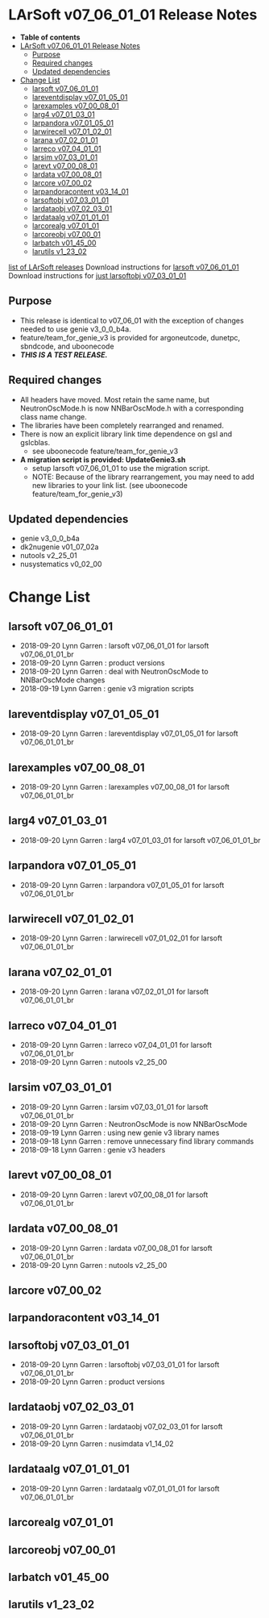 LArSoft v07_06_01_01 Release Notes
=============================================================================

-   **Table of contents**
-   [LArSoft v07_06_01_01 Release Notes](#LArSoft-v07_06_01_01-Release-Notes)
    -   [Purpose](#Purpose)
    -   [Required changes](#Required-changes)
    -   [Updated dependencies](#Updated-dependencies)
-   [Change List](#Change-List)
    -   [larsoft v07_06_01_01](#larsoft-v07_06_01_01)
    -   [lareventdisplay v07_01_05_01](#lareventdisplay-v07_01_05_01)
    -   [larexamples v07_00_08_01](#larexamples-v07_00_08_01)
    -   [larg4 v07_01_03_01](#larg4-v07_01_03_01)
    -   [larpandora v07_01_05_01](#larpandora-v07_01_05_01)
    -   [larwirecell v07_01_02_01](#larwirecell-v07_01_02_01)
    -   [larana v07_02_01_01](#larana-v07_02_01_01)
    -   [larreco v07_04_01_01](#larreco-v07_04_01_01)
    -   [larsim v07_03_01_01](#larsim-v07_03_01_01)
    -   [larevt v07_00_08_01](#larevt-v07_00_08_01)
    -   [lardata v07_00_08_01](#lardata-v07_00_08_01)
    -   [larcore v07_00_02](#larcore-v07_00_02)
    -   [larpandoracontent v03_14_01](#larpandoracontent-v03_14_01)
    -   [larsoftobj v07_03_01_01](#larsoftobj-v07_03_01_01)
    -   [lardataobj v07_02_03_01](#lardataobj-v07_02_03_01)
    -   [lardataalg v07_01_01_01](#lardataalg-v07_01_01_01)
    -   [larcorealg v07_01_01](#larcorealg-v07_01_01)
    -   [larcoreobj v07_00_01](#larcoreobj-v07_00_01)
    -   [larbatch v01_45_00](#larbatch-v01_45_00)
    -   [larutils v1_23_02](#larutils-v1_23_02)

[list of LArSoft releases](LArSoft_release_list)
Download instructions for [larsoft v07_06_01_01](http://scisoft.fnal.gov/scisoft/bundles/larsoft/v07_06_01_01/larsoft-v07_06_01_01.html)
Download instructions for [just larsoftobj v07_03_01_01](http://scisoft.fnal.gov/scisoft/bundles/larsoftobj/v07_03_01_01/larsoftobj-v07_03_01_01.html)

Purpose
--------------------

-   This release is identical to v07_06_01 with the exception of changes needed to use genie v3_0_0_b4a.
-   feature/team_for_genie_v3 is provided for argoneutcode, dunetpc, sbndcode, and uboonecode
-   ***THIS IS A TEST RELEASE.***

Required changes
--------------------------------------

-   All headers have moved. Most retain the same name, but NeutronOscMode.h is now NNBarOscMode.h with a corresponding class name change.
-   The libraries have been completely rearranged and renamed.
-   There is now an explicit library link time dependence on gsl and gslcblas.
    -   see uboonecode feature/team_for_genie_v3
-   **A migration script is provided: UpdateGenie3.sh**
    -   setup larsoft v07_06_01_01 to use the migration script.
    -   NOTE: Because of the library rearrangement, you may need to add new libraries to your link list. (see uboonecode feature/team_for_genie_v3)

Updated dependencies
----------------------------------------------

-   genie v3_0_0_b4a
-   dk2nugenie v01_07_02a
-   nutools v2_25_01
-   nusystematics v0_02_00

Change List
============================

larsoft v07_06_01_01
-------------------------------------------------

-   2018-09-20 Lynn Garren : larsoft v07_06_01_01 for larsoft v07_06_01_01_br
-   2018-09-20 Lynn Garren : product versions
-   2018-09-20 Lynn Garren : deal with NeutronOscMode to NNBarOscMode changes
-   2018-09-19 Lynn Garren : genie v3 migration scripts

lareventdisplay v07_01_05_01
-----------------------------------------------------------------

-   2018-09-20 Lynn Garren : lareventdisplay v07_01_05_01 for larsoft v07_06_01_01_br

larexamples v07_00_08_01
---------------------------------------------------------

-   2018-09-20 Lynn Garren : larexamples v07_00_08_01 for larsoft v07_06_01_01_br

larg4 v07_01_03_01
---------------------------------------------

-   2018-09-20 Lynn Garren : larg4 v07_01_03_01 for larsoft v07_06_01_01_br

larpandora v07_01_05_01
-------------------------------------------------------

-   2018-09-20 Lynn Garren : larpandora v07_01_05_01 for larsoft v07_06_01_01_br

larwirecell v07_01_02_01
---------------------------------------------------------

-   2018-09-20 Lynn Garren : larwirecell v07_01_02_01 for larsoft v07_06_01_01_br

larana v07_02_01_01
-----------------------------------------------

-   2018-09-20 Lynn Garren : larana v07_02_01_01 for larsoft v07_06_01_01_br

larreco v07_04_01_01
-------------------------------------------------

-   2018-09-20 Lynn Garren : larreco v07_04_01_01 for larsoft v07_06_01_01_br
-   2018-09-20 Lynn Garren : nutools v2_25_00

larsim v07_03_01_01
-----------------------------------------------

-   2018-09-20 Lynn Garren : larsim v07_03_01_01 for larsoft v07_06_01_01_br
-   2018-09-20 Lynn Garren : NeutronOscMode is now NNBarOscMode
-   2018-09-19 Lynn Garren : using new genie v3 library names
-   2018-09-18 Lynn Garren : remove unnecessary find library commands
-   2018-09-18 Lynn Garren : genie v3 headers

larevt v07_00_08_01
-----------------------------------------------

-   2018-09-20 Lynn Garren : larevt v07_00_08_01 for larsoft v07_06_01_01_br

lardata v07_00_08_01
-------------------------------------------------

-   2018-09-20 Lynn Garren : lardata v07_00_08_01 for larsoft v07_06_01_01_br
-   2018-09-20 Lynn Garren : nutools v2_25_00

larcore v07_00_02
------------------------------------------

larpandoracontent v03_14_01
--------------------------------------------------------------

larsoftobj v07_03_01_01
-------------------------------------------------------

-   2018-09-20 Lynn Garren : larsoftobj v07_03_01_01 for larsoft v07_06_01_01_br
-   2018-09-20 Lynn Garren : product versions

lardataobj v07_02_03_01
-------------------------------------------------------

-   2018-09-20 Lynn Garren : lardataobj v07_02_03_01 for larsoft v07_06_01_01_br
-   2018-09-20 Lynn Garren : nusimdata v1_14_02

lardataalg v07_01_01_01
-------------------------------------------------------

-   2018-09-20 Lynn Garren : lardataalg v07_01_01_01 for larsoft v07_06_01_01_br

larcorealg v07_01_01
------------------------------------------------

larcoreobj v07_00_01
------------------------------------------------

larbatch v01_45_00
--------------------------------------------

larutils v1_23_02
------------------------------------------
